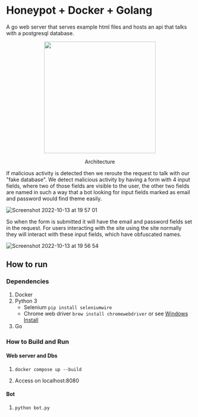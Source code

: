 # Honeypot + Docker + Golang
A go web server that serves example html files and hosts an api that talks with a postgresql database. 
<div align="center">
<img src="https://user-images.githubusercontent.com/29174023/201514724-5c669ad7-4c1f-4c50-b9c4-d59cb9a88af0.png" width="300px" height="300px" />
<p>Architecture</p>
</div>

If malicious activity is detected then we reroute the request to talk with our "fake database". We detect malicious activity by having a form with 4 input fields, where two of those fields are visible to the user, the other two fields are named in such a way that a bot looking for input fields marked as email and password would find theme easily. 

![Screenshot 2022-10-13 at 19 57 01](https://user-images.githubusercontent.com/29174023/201514906-b02e4f0a-e89e-4071-8ff1-e08e84d55454.png)

So when the form is submitted it will have the email and password fields set in the request. For users interacting with the site using the site normally they will interact with these input fields, which have obfuscated names.

![Screenshot 2022-10-13 at 19 56 54](https://user-images.githubusercontent.com/29174023/201514882-1159c39a-c54c-4b6a-b0f5-a4162a822d58.png)



## How to run
### Dependencies
1. Docker
2. Python 3
    - Selenium `pip install seleniumwire`
    - Chrome web driver `brew install chromewebdriver` or see <a href="https://jonathansoma.com/lede/foundations-2018/classes/selenium/selenium-windows-install/">Windows Install</a>
3. Go

### How to Build and Run
#### Web server and Dbs
1. `docker compose up --build`

2. Access on localhost:8080

#### Bot
1. `python bot.py`
